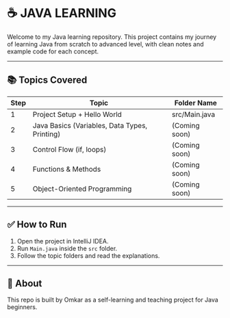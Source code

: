 # ☕ JAVA LEARNING

Welcome to my Java learning repository. This project contains my journey of learning Java from scratch to advanced level, with clean notes and example code for each concept.

---

## 📚 Topics Covered

| Step | Topic                          | Folder Name         |
|------|--------------------------------|---------------------|
| 1    | Project Setup + Hello World    | src/Main.java       |
| 2    | Java Basics (Variables, Data Types, Printing) | (Coming soon)  |
| 3    | Control Flow (if, loops)       | (Coming soon)       |
| 4    | Functions & Methods            | (Coming soon)       |
| 5    | Object-Oriented Programming    | (Coming soon)       |

---

## ✅ How to Run

1. Open the project in IntelliJ IDEA.
2. Run `Main.java` inside the `src` folder.
3. Follow the topic folders and read the explanations.

---

## 🚀 About

This repo is built by Omkar as a self-learning and teaching project for Java beginners.
